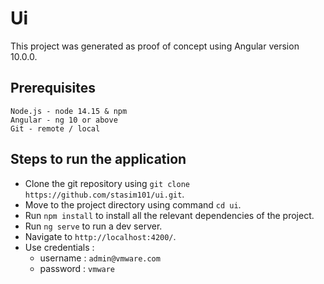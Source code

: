 # Ui

  This project was generated as proof of concept using Angular version 10.0.0.

## Prerequisites
```
Node.js - node 14.15 & npm
Angular - ng 10 or above 
Git - remote / local
```

## Steps to run the application
   - Clone the git repository using `git clone https://github.com/stasim101/ui.git`.
   - Move to the project directory using command `cd ui`.
   - Run `npm install` to install all the relevant dependencies of the project. 
   - Run `ng serve` to run a dev server.
   - Navigate to `http://localhost:4200/`.
   - Use credentials : 
       - username  : `admin@vmware.com`
       - password  : `vmware`

